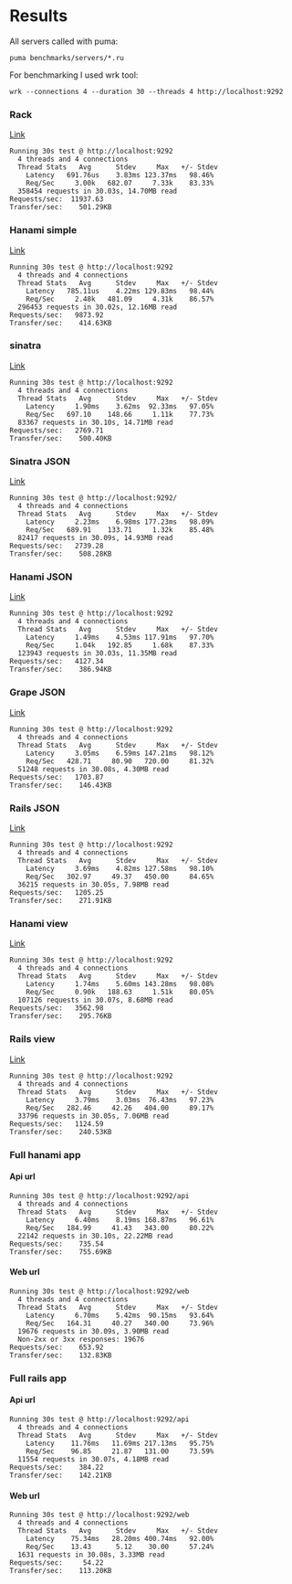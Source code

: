 # Results
All servers called with puma:

    puma benchmarks/servers/*.ru

For benchmarking I used wrk tool:

    wrk --connections 4 --duration 30 --threads 4 http://localhost:9292

### Rack
[Link](https://github.com/davydovanton/hanami-bench/blob/master/benchmarks/servers/rack.ru)

```
Running 30s test @ http://localhost:9292
  4 threads and 4 connections
  Thread Stats   Avg      Stdev     Max   +/- Stdev
    Latency   691.76us    3.83ms 123.37ms   98.46%
    Req/Sec     3.00k   682.07     7.33k    83.33%
  358454 requests in 30.03s, 14.70MB read
Requests/sec:  11937.63
Transfer/sec:    501.29KB
```


### Hanami simple
[Link](https://github.com/davydovanton/hanami-bench/blob/master/benchmarks/servers/hanami_simple.ru)

```
Running 30s test @ http://localhost:9292
  4 threads and 4 connections
  Thread Stats   Avg      Stdev     Max   +/- Stdev
    Latency   785.11us    4.22ms 129.83ms   98.44%
    Req/Sec     2.48k   481.09     4.31k    86.57%
  296453 requests in 30.02s, 12.16MB read
Requests/sec:   9873.92
Transfer/sec:    414.63KB
```

### sinatra
[Link](https://github.com/davydovanton/hanami-bench/blob/master/benchmarks/servers/sinatra.ru)

```
Running 30s test @ http://localhost:9292
  4 threads and 4 connections
  Thread Stats   Avg      Stdev     Max   +/- Stdev
    Latency     1.90ms    3.62ms  92.33ms   97.05%
    Req/Sec   697.10    148.66     1.11k    77.73%
  83367 requests in 30.10s, 14.71MB read
Requests/sec:   2769.71
Transfer/sec:    500.40KB
```

### Sinatra JSON
[Link](https://github.com/davydovanton/hanami-bench/blob/master/benchmarks/servers/sinatra_json.ru)

```
Running 30s test @ http://localhost:9292/
  4 threads and 4 connections
  Thread Stats   Avg      Stdev     Max   +/- Stdev
    Latency     2.23ms    6.98ms 177.23ms   98.09%
    Req/Sec   689.91    133.71     1.32k    85.48%
  82417 requests in 30.09s, 14.93MB read
Requests/sec:   2739.28
Transfer/sec:    508.28KB
```

### Hanami JSON
[Link](https://github.com/davydovanton/hanami-bench/blob/master/benchmarks/servers/hanami_json.ru)

```
Running 30s test @ http://localhost:9292
  4 threads and 4 connections
  Thread Stats   Avg      Stdev     Max   +/- Stdev
    Latency     1.49ms    4.53ms 117.91ms   97.70%
    Req/Sec     1.04k   192.85     1.68k    87.33%
  123943 requests in 30.03s, 11.35MB read
Requests/sec:   4127.34
Transfer/sec:    386.94KB
```

### Grape JSON
[Link](https://github.com/davydovanton/hanami-bench/blob/master/benchmarks/servers/grape_json.ru)

```
Running 30s test @ http://localhost:9292
  4 threads and 4 connections
  Thread Stats   Avg      Stdev     Max   +/- Stdev
    Latency     3.05ms    6.59ms 147.21ms   98.12%
    Req/Sec   428.71     80.90   720.00     81.32%
  51248 requests in 30.08s, 4.30MB read
Requests/sec:   1703.87
Transfer/sec:    146.43KB
```

### Rails JSON
[Link](https://github.com/davydovanton/hanami-bench/blob/master/benchmarks/servers/rails_json.ru)

```
Running 30s test @ http://localhost:9292
  4 threads and 4 connections
  Thread Stats   Avg      Stdev     Max   +/- Stdev
    Latency     3.69ms    4.82ms 127.58ms   98.10%
    Req/Sec   302.97     49.37   450.00     84.65%
  36215 requests in 30.05s, 7.98MB read
Requests/sec:   1205.25
Transfer/sec:    271.91KB
```

### Hanami view
[Link](https://github.com/davydovanton/hanami-bench/blob/master/benchmarks/servers/hanami_view.ru)

```
Running 30s test @ http://localhost:9292
  4 threads and 4 connections
  Thread Stats   Avg      Stdev     Max   +/- Stdev
    Latency     1.74ms    5.60ms 143.28ms   98.08%
    Req/Sec     0.90k   188.63     1.51k    80.05%
  107126 requests in 30.07s, 8.68MB read
Requests/sec:   3562.98
Transfer/sec:    295.76KB
```

### Rails view
[Link](https://github.com/davydovanton/hanami-bench/blob/master/benchmarks/servers/rails_view.ru)

```
Running 30s test @ http://localhost:9292
  4 threads and 4 connections
  Thread Stats   Avg      Stdev     Max   +/- Stdev
    Latency     3.79ms    3.03ms  76.43ms   97.23%
    Req/Sec   282.46     42.26   404.00     89.17%
  33796 requests in 30.05s, 7.06MB read
Requests/sec:   1124.59
Transfer/sec:    240.53KB
```

### Full hanami app
#### Api url
```
Running 30s test @ http://localhost:9292/api
  4 threads and 4 connections
  Thread Stats   Avg      Stdev     Max   +/- Stdev
    Latency     6.40ms    8.19ms 168.87ms   96.61%
    Req/Sec   184.99     41.43   343.00     80.22%
  22142 requests in 30.10s, 22.22MB read
Requests/sec:    735.54
Transfer/sec:    755.69KB
```

#### Web url
```
Running 30s test @ http://localhost:9292/web
  4 threads and 4 connections
  Thread Stats   Avg      Stdev     Max   +/- Stdev
    Latency     6.70ms    5.42ms  90.15ms   93.64%
    Req/Sec   164.31     40.27   340.00     73.96%
  19676 requests in 30.09s, 3.90MB read
  Non-2xx or 3xx responses: 19676
Requests/sec:    653.92
Transfer/sec:    132.83KB
```

### Full rails app
#### Api url
```
Running 30s test @ http://localhost:9292/api
  4 threads and 4 connections
  Thread Stats   Avg      Stdev     Max   +/- Stdev
    Latency    11.76ms   11.69ms 217.13ms   95.75%
    Req/Sec    96.85     21.87   131.00     73.59%
  11554 requests in 30.07s, 4.18MB read
Requests/sec:    384.22
Transfer/sec:    142.21KB
```

#### Web url
```
Running 30s test @ http://localhost:9292/web
  4 threads and 4 connections
  Thread Stats   Avg      Stdev     Max   +/- Stdev
    Latency    75.34ms   28.20ms 400.74ms   92.00%
    Req/Sec    13.43      5.12    30.00     57.24%
  1631 requests in 30.08s, 3.33MB read
Requests/sec:     54.22
Transfer/sec:    113.20KB
```
